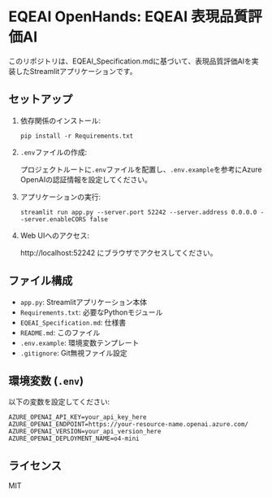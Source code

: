 # EQEAI OpenHands: EQEAI 表現品質評価AI

このリポジトリは、EQEAI_Specification.mdに基づいて、表現品質評価AIを実装したStreamlitアプリケーションです。

## セットアップ

1. 依存関係のインストール:

   ```
   pip install -r Requirements.txt
   ```

2. `.env`ファイルの作成:

   プロジェクトルートに`.env`ファイルを配置し、`.env.example`を参考にAzure OpenAIの認証情報を設定してください。

3. アプリケーションの実行:

   ```
   streamlit run app.py --server.port 52242 --server.address 0.0.0.0 --server.enableCORS false
   ```

4. Web UIへのアクセス:

   http://localhost:52242 にブラウザでアクセスしてください。

## ファイル構成

- `app.py`: Streamlitアプリケーション本体
- `Requirements.txt`: 必要なPythonモジュール
- `EQEAI_Specification.md`: 仕様書
- `README.md`: このファイル
- `.env.example`: 環境変数テンプレート
- `.gitignore`: Git無視ファイル設定

## 環境変数 (`.env`)

以下の変数を設定してください:

```
AZURE_OPENAI_API_KEY=your_api_key_here
AZURE_OPENAI_ENDPOINT=https://your-resource-name.openai.azure.com/
AZURE_OPENAI_VERSION=your_api_version_here
AZURE_OPENAI_DEPLOYMENT_NAME=o4-mini
```

## ライセンス

MIT